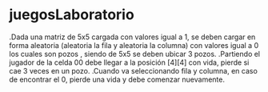 # juegosLaboratorio
.Dada una matriz de 5x5 cargada con valores igual a 1, se deben cargar en forma aleatoria (aleatoria la fila y aleatoria la columna) con valores igual a 0 los cuales son pozos , siendo de 5x5 se deben ubicar 3 pozos.
.Partiendo el jugador de la celda 00 debe llegar a la posición [4][4] con vida, pierde si cae 3 veces en un pozo.
.Cuando va seleccionando fila y columna, en caso de encontrar el 0, pierde una vida y debe comenzar nuevamente.
